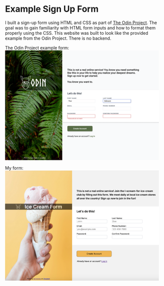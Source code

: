 # Example Sign Up Form

I built a sign-up form using HTML and CSS as part of [The Odin Project](www.theodinproject.com/). The goal was to gain familiarity with HTML form inputs and how to format them properly using the CSS. This website was built to look like the provided example from the Odin Project. There is no backend.

The Odin Project example form:
![Example website layout provided by The Odin Project](./images/example_website.png)

My form:
![Example website layout provided by The Odin Project](./images/my_website.png)
